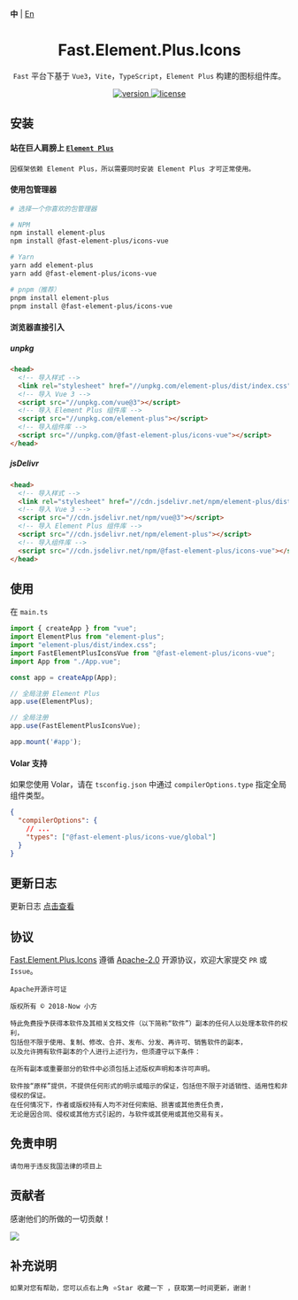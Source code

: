 **中** | [En](https://github.com/China-xiaoFang/fast.element.plus.icons)

<h1 align="center">Fast.Element.Plus.Icons</h1>

<p align="center">
  <code>Fast</code> 平台下基于 <code>Vue3</code>，<code>Vite</code>，<code>TypeScript</code>，<code>Element Plus</code> 构建的图标组件库。
</p>

<p align="center">
  <a href="https://www.npmjs.com/package/@fast-element-plus/icons-vue">
    <img src="https://img.shields.io/npm/v/@fast-element-plus/icons-vue?color=orange&label=" alt="version" />
  </a>
  <a href="https://gitee.com/China-xiaoFang/fast.element.plus.icons/blob/master/LICENSE">
    <img src="https://img.shields.io/npm/l/@fast-element-plus/icons-vue" alt="license" />
  </a>
</p>

## 安装

#### 站在巨人肩膀上 <a href="https://github.com/element-plus/element-plus">`Element Plus`</a>

```
因框架依赖 Element Plus，所以需要同时安装 Element Plus 才可正常使用。
```

#### 使用包管理器

```sh
# 选择一个你喜欢的包管理器

# NPM
npm install element-plus
npm install @fast-element-plus/icons-vue

# Yarn
yarn add element-plus
yarn add @fast-element-plus/icons-vue

# pnpm（推荐）
pnpm install element-plus
pnpm install @fast-element-plus/icons-vue
```

#### 浏览器直接引入

##### unpkg

```html
<head>
  <!-- 导入样式 -->
  <link rel="stylesheet" href="//unpkg.com/element-plus/dist/index.css" />
  <!-- 导入 Vue 3 -->
  <script src="//unpkg.com/vue@3"></script>
  <!-- 导入 Element Plus 组件库 -->
  <script src="//unpkg.com/element-plus"></script>
  <!-- 导入组件库 -->
  <script src="//unpkg.com/@fast-element-plus/icons-vue"></script>
</head>
```

##### jsDelivr

```html
<head>
  <!-- 导入样式 -->
  <link rel="stylesheet" href="//cdn.jsdelivr.net/npm/element-plus/dist/index.css" />
  <!-- 导入 Vue 3 -->
  <script src="//cdn.jsdelivr.net/npm/vue@3"></script>
  <!-- 导入 Element Plus 组件库 -->
  <script src="//cdn.jsdelivr.net/npm/element-plus"></script>
  <!-- 导入组件库 -->
  <script src="//cdn.jsdelivr.net/npm/@fast-element-plus/icons-vue"></script>
</head>
```

## 使用

在 `main.ts`

```typescript
import { createApp } from "vue";
import ElementPlus from "element-plus";
import "element-plus/dist/index.css";
import FastElementPlusIconsVue from "@fast-element-plus/icons-vue";
import App from "./App.vue";

const app = createApp(App);

// 全局注册 Element Plus
app.use(ElementPlus);

// 全局注册
app.use(FastElementPlusIconsVue);

app.mount('#app');
```

#### Volar 支持

如果您使用 Volar，请在 `tsconfig.json` 中通过 `compilerOptions.type` 指定全局组件类型。

```json
{
  "compilerOptions": {
    // ...
    "types": ["@fast-element-plus/icons-vue/global"]
  }
}
```

## 更新日志

更新日志 [点击查看](https://gitee.com/China-xiaoFang/fast.element.plus.icons/commits/master)

## 协议

[Fast.Element.Plus.Icons](https://gitee.com/China-xiaoFang/fast.element.plus.icons) 遵循 [Apache-2.0](https://gitee.com/China-xiaoFang/fast.element.plus.icons/blob/master/LICENSE) 开源协议，欢迎大家提交 `PR` 或 `Issue`。

```
Apache开源许可证

版权所有 © 2018-Now 小方

特此免费授予获得本软件及其相关文档文件（以下简称“软件”）副本的任何人以处理本软件的权利，
包括但不限于使用、复制、修改、合并、发布、分发、再许可、销售软件的副本，
以及允许拥有软件副本的个人进行上述行为，但须遵守以下条件：

在所有副本或重要部分的软件中必须包括上述版权声明和本许可声明。

软件按“原样”提供，不提供任何形式的明示或暗示的保证，包括但不限于对适销性、适用性和非侵权的保证。
在任何情况下，作者或版权持有人均不对任何索赔、损害或其他责任负责，
无论是因合同、侵权或其他方式引起的，与软件或其使用或其他交易有关。
```

## 免责申明

```
请勿用于违反我国法律的项目上
```

## 贡献者

感谢他们的所做的一切贡献！

<a href="https://github.com/China-xiaoFang/Fast.Element.Plus.Icons/graphs/contributors">
  <img src="https://contrib.rocks/image?repo=China-xiaoFang/Fast.Element.Plus.Icons" />
</a>

## 补充说明

```
如果对您有帮助，您可以点右上角 ⭐Star 收藏一下 ，获取第一时间更新，谢谢！
```
